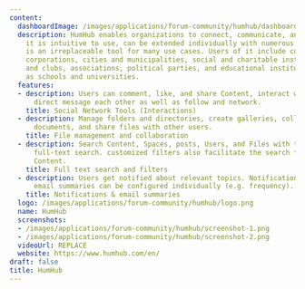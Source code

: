 ```yaml
---
content:
  dashboardImage: /images/applications/forum-community/humhub/dashboard.png
  description: HumHub enables organizations to connect, communicate, and collaborate.
    it is intuitive to use, can be extended individually with numerous modules, and
    is an irreplaceable tool for many use cases. Users of it include companies and
    corporations, cities and municipalities, social and charitable institutions, foundations
    and clubs, associations, political parties, and educational institutions such
    as schools and universities.
  features:
  - description: Users can comment, like, and share Content, interact with each other,
      direct message each other as well as follow and network.
    title: Social Network Tools (Interactions)
  - description: Manage folders and directories, create galleries, collaborate on
      documents, and share files with other users.
    title: File management and collaboration
  - description: Search Content, Spaces, posts, Users, and Files with the integrated
      full-text search. customized filters also facilitate the search for specific
      Content.
    title: Full text search and filters
  - description: Users get notified about relevant topics. Notifications as well as
      email summaries can be configured individually (e.g. frequency).
    title: Notifications & email summaries
  logo: /images/applications/forum-community/humhub/logo.png
  name: HumHub
  screenshots:
  - /images/applications/forum-community/humhub/screenshot-1.png
  - /images/applications/forum-community/humhub/screenshot-2.png
  videoUrl: REPLACE
  website: https://www.humhub.com/en/
draft: false
title: HumHub
---
```


